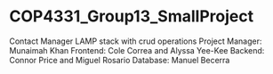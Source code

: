 # COP4331_Group13_SmallProject
Contact Manager LAMP stack with crud operations
Project Manager: Munaimah Khan
Frontend: Cole Correa and Alyssa Yee-Kee
Backend: Connor Price and Miguel Rosario
Database: Manuel Becerra

